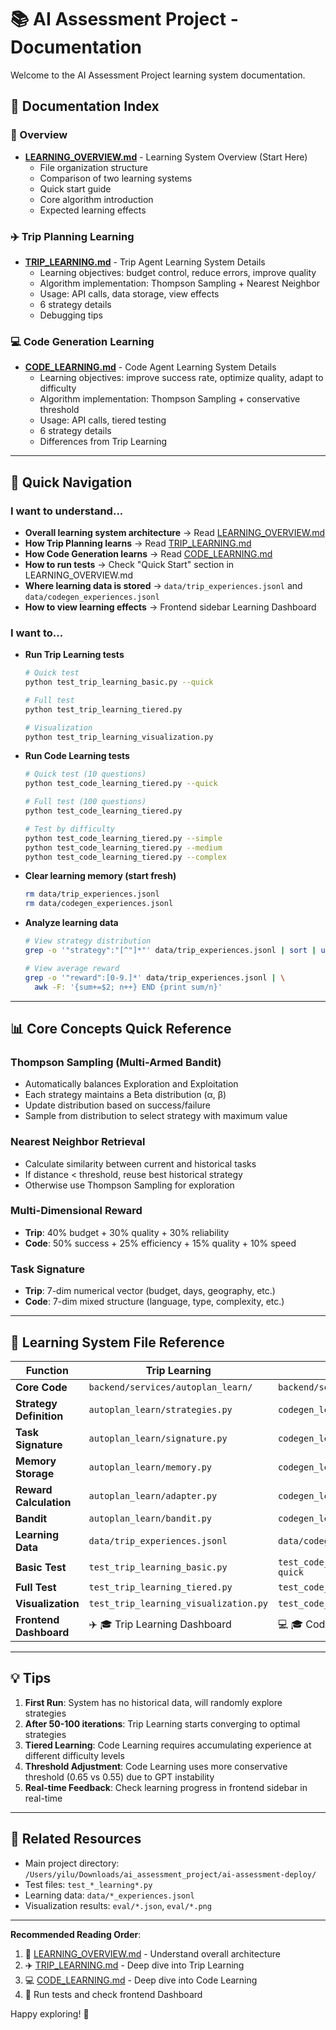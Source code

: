 # 📚 AI Assessment Project - Documentation

Welcome to the AI Assessment Project learning system documentation.

## 📖 Documentation Index

### 🌟 Overview
- [**LEARNING_OVERVIEW.md**](LEARNING_OVERVIEW.md) - Learning System Overview (Start Here)
  - File organization structure
  - Comparison of two learning systems
  - Quick start guide
  - Core algorithm introduction
  - Expected learning effects

### ✈️ Trip Planning Learning
- [**TRIP_LEARNING.md**](TRIP_LEARNING.md) - Trip Agent Learning System Details
  - Learning objectives: budget control, reduce errors, improve quality
  - Algorithm implementation: Thompson Sampling + Nearest Neighbor
  - Usage: API calls, data storage, view effects
  - 6 strategy details
  - Debugging tips

### 💻 Code Generation Learning
- [**CODE_LEARNING.md**](CODE_LEARNING.md) - Code Agent Learning System Details
  - Learning objectives: improve success rate, optimize quality, adapt to difficulty
  - Algorithm implementation: Thompson Sampling + conservative threshold
  - Usage: API calls, tiered testing
  - 6 strategy details
  - Differences from Trip Learning

---

## 🚀 Quick Navigation

### I want to understand...

- **Overall learning system architecture** → Read [LEARNING_OVERVIEW.md](LEARNING_OVERVIEW.md)
- **How Trip Planning learns** → Read [TRIP_LEARNING.md](TRIP_LEARNING.md)
- **How Code Generation learns** → Read [CODE_LEARNING.md](CODE_LEARNING.md)
- **How to run tests** → Check "Quick Start" section in LEARNING_OVERVIEW.md
- **Where learning data is stored** → `data/trip_experiences.jsonl` and `data/codegen_experiences.jsonl`
- **How to view learning effects** → Frontend sidebar Learning Dashboard

### I want to...

- **Run Trip Learning tests**
  ```bash
  # Quick test
  python test_trip_learning_basic.py --quick

  # Full test
  python test_trip_learning_tiered.py

  # Visualization
  python test_trip_learning_visualization.py
  ```

- **Run Code Learning tests**
  ```bash
  # Quick test (10 questions)
  python test_code_learning_tiered.py --quick

  # Full test (100 questions)
  python test_code_learning_tiered.py

  # Test by difficulty
  python test_code_learning_tiered.py --simple
  python test_code_learning_tiered.py --medium
  python test_code_learning_tiered.py --complex
  ```

- **Clear learning memory (start fresh)**
  ```bash
  rm data/trip_experiences.jsonl
  rm data/codegen_experiences.jsonl
  ```

- **Analyze learning data**
  ```bash
  # View strategy distribution
  grep -o '"strategy":"[^"]*"' data/trip_experiences.jsonl | sort | uniq -c

  # View average reward
  grep -o '"reward":[0-9.]*' data/trip_experiences.jsonl | \
    awk -F: '{sum+=$2; n++} END {print sum/n}'
  ```

---

## 📊 Core Concepts Quick Reference

### Thompson Sampling (Multi-Armed Bandit)
- Automatically balances Exploration and Exploitation
- Each strategy maintains a Beta distribution (α, β)
- Update distribution based on success/failure
- Sample from distribution to select strategy with maximum value

### Nearest Neighbor Retrieval
- Calculate similarity between current and historical tasks
- If distance < threshold, reuse best historical strategy
- Otherwise use Thompson Sampling for exploration

### Multi-Dimensional Reward
- **Trip**: 40% budget + 30% quality + 30% reliability
- **Code**: 50% success + 25% efficiency + 15% quality + 10% speed

### Task Signature
- **Trip**: 7-dim numerical vector (budget, days, geography, etc.)
- **Code**: 7-dim mixed structure (language, type, complexity, etc.)

---

## 🎯 Learning System File Reference

| Function | Trip Learning | Code Learning |
|----------|---------------|---------------|
| **Core Code** | `backend/services/autoplan_learn/` | `backend/services/codegen_learn/` |
| **Strategy Definition** | `autoplan_learn/strategies.py` | `codegen_learn/strategies.py` |
| **Task Signature** | `autoplan_learn/signature.py` | `codegen_learn/signature.py` |
| **Memory Storage** | `autoplan_learn/memory.py` | `codegen_learn/memory.py` |
| **Reward Calculation** | `autoplan_learn/adapter.py` | `codegen_learn/adapter.py` |
| **Bandit** | `autoplan_learn/bandit.py` | `codegen_learn/bandit.py` |
| **Learning Data** | `data/trip_experiences.jsonl` | `data/codegen_experiences.jsonl` |
| **Basic Test** | `test_trip_learning_basic.py` | `test_code_learning_tiered.py --quick` |
| **Full Test** | `test_trip_learning_tiered.py` | `test_code_learning_tiered.py` |
| **Visualization** | `test_trip_learning_visualization.py` | `test_code_learning_visualization.py` |
| **Frontend Dashboard** | ✈️ 🎓 Trip Learning Dashboard | 💻 🎓 Code Learning Dashboard |

---

## 💡 Tips

1. **First Run**: System has no historical data, will randomly explore strategies
2. **After 50-100 iterations**: Trip Learning starts converging to optimal strategies
3. **Tiered Learning**: Code Learning requires accumulating experience at different difficulty levels
4. **Threshold Adjustment**: Code Learning uses more conservative threshold (0.65 vs 0.55) due to GPT instability
5. **Real-time Feedback**: Check learning progress in frontend sidebar in real-time

---

## 🔗 Related Resources

- Main project directory: `/Users/yilu/Downloads/ai_assessment_project/ai-assessment-deploy/`
- Test files: `test_*_learning*.py`
- Learning data: `data/*_experiences.jsonl`
- Visualization results: `eval/*.json`, `eval/*.png`

---

**Recommended Reading Order**:
1. 📖 [LEARNING_OVERVIEW.md](LEARNING_OVERVIEW.md) - Understand overall architecture
2. ✈️ [TRIP_LEARNING.md](TRIP_LEARNING.md) - Deep dive into Trip Learning
3. 💻 [CODE_LEARNING.md](CODE_LEARNING.md) - Deep dive into Code Learning
4. 🚀 Run tests and check frontend Dashboard

Happy exploring! 🎉

